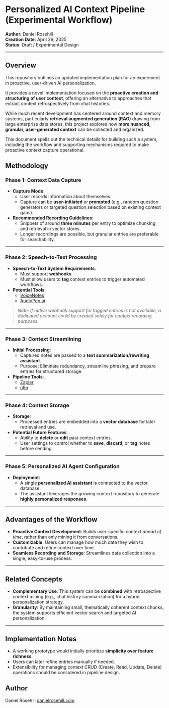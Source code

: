# Personalized AI Context Pipeline (Experimental Workflow)

**Author**: Daniel Rosehill  
**Creation Date**: April 29, 2025  
**Status**: Draft / Experimental Design

---

## Overview

This repository outlines an updated implementation plan for an experiment in proactive, user-driven AI personalization.

It provides a novel implementation focused on the **proactive creation and structuring of user context**, offering an alternative to approaches that extract context retrospectively from chat histories. 

While much recent development has centered around context and memory systems, particularly **retrieval augmented generation (RAG)** drawing from large enterprise data stores, this project explores how **more nuanced, granular, user-generated context** can be collected and organized.

This document spells out the technical details for building such a system, including the workflow and supporting mechanisms required to make proactive context capture operational.
 

## Methodology

### Phase 1: Context Data Capture

- **Capture Mode**:  
  - User records information about themselves.  
  - Capture can be **user-initiated** or **prompted** (e.g., random question generators or targeted question selection based on existing context gaps).
- **Recommended Recording Guidelines**:  
  - Snippets of around **three minutes** per entry to optimize chunking and retrieval in vector stores.
  - Longer recordings are possible, but granular entries are preferable for searchability.

---

### Phase 2: Speech-to-Text Processing

- **Speech-to-Text System Requirements**:
  - Must support **webhooks**.
  - Must allow users to **tag** context entries to trigger automated workflows.
- **Potential Tools**:
  - [VoiceNotes](https://voicenotes.com)
  - [AudioPen.ai](https://audiopen.ai)

> *Note: If native webhook support for tagged entries is not available, a dedicated account could be created solely for context recording purposes.*

---

### Phase 3: Context Streamlining

- **Initial Processing**:
  - Captured notes are passed to a **text summarization/rewriting assistant**.
  - Purpose: Eliminate redundancy, streamline phrasing, and prepare entries for structured storage.
- **Pipeline Tools**:
  - [Zapier](https://zapier.com)
  - [n8n](https://n8n.io)

---

### Phase 4: Context Storage

- **Storage**:
  - Processed entries are embedded into a **vector database** for later retrieval and use.
- **Potential Future Features**:
  - Ability to **delete** or **edit** past context entries.
  - User settings to control whether to **save**, **discard**, or **tag** notes before sending.

---

### Phase 5: Personalized AI Agent Configuration

- **Deployment**:
  - A single **personalized AI assistant** is connected to the vector database.
  - The assistant leverages the growing context repository to generate **highly personalized responses**.

---

## Advantages of the Workflow

- **Proactive Context Development**: Builds user-specific context *ahead of time*, rather than only mining it from conversations.
- **Customizable**: Users can manage how much data they wish to contribute and refine context over time.
- **Seamless Recording and Storage**: Streamlines data collection into a single, easy-to-use process.

---

## Related Concepts

- **Complementary Use**: This system can be **combined** with retrospective context mining (e.g., chat history summarization) for a hybrid personalization strategy.
- **Granularity**: By maintaining small, thematically coherent context chunks, the system supports efficient vector search and targeted AI personalization.

---

## Implementation Notes

- A working prototype would initially prioritize **simplicity over feature richness**.
- Users can later refine entries manually if needed.
- Extensibility for managing context CRUD (Create, Read, Update, Delete) operations should be considered in pipeline design.

 


## Author

Daniel Rosehill
[danielrosehill.com](https://danielrosehill.com)

